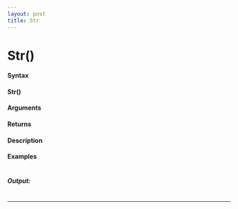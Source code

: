 ```yaml
---
layout: post
title: Str
---
```


# Str()


#### Syntax

#### Str()

#### Arguments

#### Returns

#### Description

#### Examples

```

```

##### Output:

```

```

---